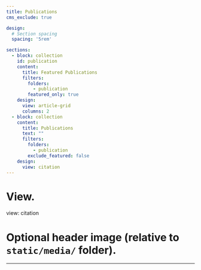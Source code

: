 ```yaml
---
title: Publications
cms_exclude: true

design:
  # Section spacing
  spacing: '5rem'

sections:
  - block: collection
    id: publication
    content:
      title: Featured Publications
      filters:
        folders:
          - publication
        featured_only: true
    design:
      view: article-grid
      columns: 2
  - block: collection
    content:
      title: Publications
      text: ""
      filters:
        folders:
          - publication
        exclude_featured: false
    design:
      view: citation
---
```

# View.
view: citation

# Optional header image (relative to `static/media/` folder).
---

